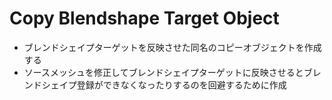 # Copy Blendshape Target Object

- ブレンドシェイプターゲットを反映させた同名のコピーオブジェクトを作成する
- ソースメッシュを修正してブレンドシェイプターゲットに反映させるとブレンドシェイプ登録ができなくなったりするのを回避するために作成
